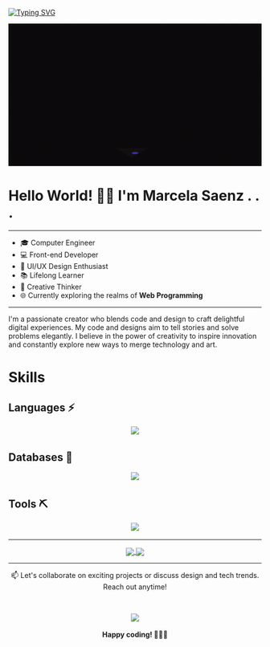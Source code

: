 

[![Typing SVG](https://readme-typing-svg.herokuapp.com?font=Fira+Code&weight=600&size=30&pause=1000&color=F743AC&background=FEE8FF00&center=true&vCenter=true&width=800&lines=%F0%9F%8E%A8Design+with+purpose++.+.+.;+.+.+.+%F0%9F%91%A9%F0%9F%8F%BB%E2%80%8D%F0%9F%92%BBCode+with+flair!+%E2%9C%A8)](https://git.io/typing-svg)

<p align="center">
  <img width="700" src="https://github.com/M-SaenzM/M-SaenzM/blob/main/Assets/header.gif">
</p>

# Hello World! 👋🏻 I'm Marcela Saenz . . .
----

- 🎓 Computer Engineer 
- 💻 Front-end Developer
- 🎨 UI/UX Design Enthusiast
- 📚 Lifelong Learner 
- 🌟 Creative Thinker 
- 🌐 Currently exploring the realms of **Web Programming**
----

I'm a passionate creator who blends code and design to craft delightful digital experiences. My code and designs aim to tell stories and solve problems elegantly. 
I believe in the power of creativity to inspire innovation and constantly explore new ways to merge technology and art.

# Skills

## Languages ⚡

<p align="center">
  <a href="https://skillicons.dev">
    <img src="https://skillicons.dev/icons?i=js,react,express,nodejs,html,graphql,postman,css,sass,tailwind,materialui,bootstrap,c,cpp,cs,dotnet,androidstudio,dart,flutter,py,java,arduino,matlab&perline=8" />
  </a>
</p>

## Databases 🔑

<p align="center">
  <a href="https://skillicons.dev">
    <img src="https://skillicons.dev/icons?i=mysql,sqlite,mongodb,postgres" />
  </a>
</p>

## Tools ⛏️

<p align="center">
  <a href="https://skillicons.dev">
    <img src="https://skillicons.dev/icons?i=git,github,powershell,linux,eclipse,visualstudio,vscode,idea,figma&perline=5" />
  </a>
</p>

------

<p align="center">
  <a href="https://github.com/anuraghazra/github-readme-stats">
    <img height=150 align="center" src="https://github-readme-stats-nine-gamma-89.vercel.app/api?username=M-SaenzM&theme=jolly" />
  </a>
  <a href="https://git.io/streak-stats">
    <img height=150 align="center" src="https://github-readme-streak-stats-rose-kappa.vercel.app/?user=M-SaenzM&theme=jolly" />
  </a>
</p>

-----

<p align="center">
  📫 Let's collaborate on exciting projects or discuss design and tech trends. Reach out anytime!
</p>
<br>
<p align="center">
  <a href="https://www.linkedin.com/in/marcelasaenzm/">
    <img src="https://skillicons.dev/icons?i=linkedin" />
  </a>
</p>

<p align="center">
  <b>Happy coding! 👩🏻‍💻</b>
</p>



<!---
![MasterHead](https://github.com/M-SaenzM/M-SaenzM/blob/main/Assets/Banner.png)

 [![](https://github.com/M-SaenzM/M-SaenzM/blob/main/Assets/header.gif)](https://github.com/M-SaenzM)
-->




